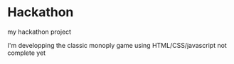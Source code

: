 # Hackathon
my hackathon project 

I'm developping the classic monoply game using HTML/CSS/javascript
not complete yet
